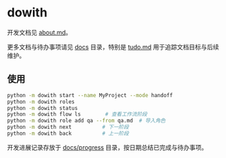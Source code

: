 # dowith

开发文档见 [about.md](about.md)。

更多文档与待办事项请见 [docs](docs/) 目录，特别是 [tudo.md](docs/tudo.md) 用于追踪文档目标与后续维护。

## 使用

```bash
python -m dowith start --name MyProject --mode handoff
python -m dowith roles
python -m dowith status
python -m dowith flow ls        # 查看工作流阶段
python -m dowith role add qa --from qa.md  # 导入角色
python -m dowith next          # 下一阶段
python -m dowith back          # 上一阶段
```

开发进展记录存放于 [docs/progress](docs/progress/) 目录，按日期总结已完成与待办事项。
